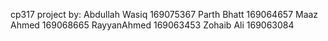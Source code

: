 cp317 project
by: 
Abdullah Wasiq 169075367
Parth Bhatt 169064657
Maaz Ahmed 169068665
RayyanAhmed 169063453
Zohaib Ali 169063084

